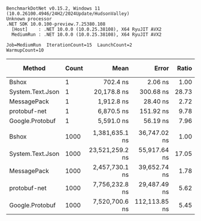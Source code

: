 ```

BenchmarkDotNet v0.15.2, Windows 11 (10.0.26100.4946/24H2/2024Update/HudsonValley)
Unknown processor
.NET SDK 10.0.100-preview.7.25380.108
  [Host]    : .NET 10.0.0 (10.0.25.38108), X64 RyuJIT AVX2
  MediumRun : .NET 10.0.0 (10.0.25.38108), X64 RyuJIT AVX2

Job=MediumRun  IterationCount=15  LaunchCount=2
WarmupCount=10

```
| Method           | Count |            Mean |         Error | Ratio |   Allocated | Alloc Ratio |
|------------------|-------|----------------:|--------------:|------:|------------:|------------:|
| Bshox            | 1     |        702.4 ns |       2.06 ns |  1.00 |        3 KB |        1.00 |
| System.Text.Json | 1     |     20,178.8 ns |     300.68 ns | 28.73 |     9.23 KB |        3.08 |
| MessagePack      | 1     |      1,912.8 ns |      28.40 ns |  2.72 |     4.38 KB |        1.46 |
| protobuf-net     | 1     |      6,870.5 ns |     151.92 ns |  9.78 |     8.51 KB |        2.84 |
| Google.Protobuf  | 1     |      5,591.0 ns |      56.19 ns |  7.96 |      4.3 KB |        1.43 |
|                  |       |                 |               |       |             |             |
| Bshox            | 1000  |  1,381,635.1 ns |  36,747.02 ns |  1.00 |  2940.33 KB |        1.00 |
| System.Text.Json | 1000  | 23,521,259.2 ns |  55,917.64 ns | 17.05 |  9191.71 KB |        3.13 |
| MessagePack      | 1000  |  2,457,730.1 ns |  39,652.74 ns |  1.78 |  4363.35 KB |        1.48 |
| protobuf-net     | 1000  |  7,756,232.8 ns |  29,487.49 ns |  5.62 | 12753.63 KB |        4.34 |
| Google.Protobuf  | 1000  |  7,520,700.6 ns | 112,113.85 ns |  5.45 |  4221.79 KB |        1.44 |
